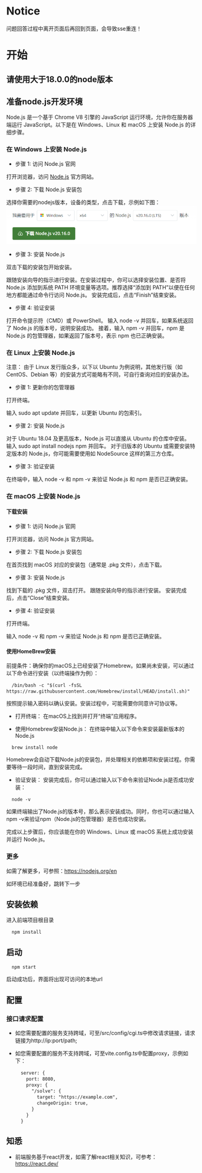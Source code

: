 # Notice
问题回答过程中离开页面后再回到页面，会导致sse重连！
# 开始
## 请使用大于18.0.0的node版本
## 准备node.js开发环境
Node.js 是一个基于 Chrome V8 引擎的 JavaScript 运行环境，允许你在服务器端运行 JavaScript。以下是在 Windows、Linux 和 macOS 上安装 Node.js 的详细步骤。

### 在 Windows 上安装 Node.js
- 步骤 1: 访问 Node.js 官网

打开浏览器，访问 [Node.js](https://nodejs.org/zh-cn/download/prebuilt-installer) 官方网站。

- 步骤 2: 下载 Node.js 安装包

选择你需要的nodejs版本，设备的类型，点击下载，示例如下图：
![windows install](./windows-.png)

- 步骤 3: 安装 Node.js

双击下载的安装包开始安装。

跟随安装向导的指示进行安装。在安装过程中，你可以选择安装位置、是否将 Node.js 添加到系统 PATH 环境变量等选项。推荐选择“添加到 PATH”以便在任何地方都能通过命令行访问 Node.js。
安装完成后，点击“Finish”结束安装。

- 步骤 4: 验证安装

打开命令提示符（CMD）或 PowerShell。
输入 node -v 并回车，如果系统返回了 Node.js 的版本号，说明安装成功。
接着，输入 npm -v 并回车，npm 是 Node.js 的包管理器，如果返回了版本号，表示 npm 也已正确安装。

### 在 Linux 上安装 Node.js
注意： 由于 Linux 发行版众多，以下以 Ubuntu 为例说明，其他发行版（如 CentOS、Debian 等）的安装方式可能略有不同，可自行查询对应的安装办法。

- 步骤 1: 更新你的包管理器

打开终端。

输入 sudo apt update 并回车，以更新 Ubuntu 的包索引。

- 步骤 2: 安装 Node.js

对于 Ubuntu 18.04 及更高版本，Node.js 可以直接从 Ubuntu 的仓库中安装。
输入 sudo apt install nodejs npm 并回车。
对于旧版本的 Ubuntu 或需要安装特定版本的 Node.js，你可能需要使用如 NodeSource 这样的第三方仓库。

- 步骤 3: 验证安装

在终端中，输入 node -v 和 npm -v 来验证 Node.js 和 npm 是否已正确安装。

### 在 macOS 上安装 Node.js

#### 下载安装
- 步骤 1: 访问 Node.js 官网

打开浏览器，访问 Node.js 官方网站。

- 步骤 2: 下载 Node.js 安装包

在首页找到 macOS 对应的安装包（通常是 .pkg 文件），点击下载。

- 步骤 3: 安装 Node.js

找到下载的 .pkg 文件，双击打开。
跟随安装向导的指示进行安装。
安装完成后，点击“Close”结束安装。

- 步骤 4: 验证安装

打开终端。

输入 node -v 和 npm -v 来验证 Node.js 和 npm 是否已正确安装。

#### 使用HomeBrew安装
前提条件：确保你的macOS上已经安装了Homebrew。如果尚未安装，可以通过以下命令进行安装（以终端操作为例）：
```
  /bin/bash -c "$(curl -fsSL https://raw.githubusercontent.com/Homebrew/install/HEAD/install.sh)"
```
按照提示输入密码以确认安装。安装过程中，可能需要你同意许可协议等。

- 打开终端：
在macOS上找到并打开“终端”应用程序。

- 使用Homebrew安装Node.js：
在终端中输入以下命令来安装最新版本的Node.js
```
  brew install node
```
Homebrew会自动下载Node.js的安装包，并处理相关的依赖项和安装过程。你需要等待一段时间，直到安装完成。

- 验证安装：
安装完成后，你可以通过输入以下命令来验证Node.js是否成功安装：
```
  node -v
```
如果终端输出了Node.js的版本号，那么表示安装成功。同时，你也可以通过输入npm -v来验证npm（Node.js的包管理器）是否也成功安装。

完成以上步骤后，你应该能在你的 Windows、Linux 或 macOS 系统上成功安装并运行 Node.js。

### 更多
如需了解更多，可参照：https://nodejs.org/en

如环境已经准备好，跳转下一步

## 安装依赖
进入前端项目根目录
```
  npm install
```

## 启动
```
  npm start
```

启动成功后，界面将出现可访问的本地url

## 配置
### 接口请求配置
- 如您需要配置的服务支持跨域，可至/src/config/cgi.ts中修改请求链接，请求链接为http://ip:port/path;
- 如您需要配置的服务不支持跨域，可至vite.config.ts中配置proxy，示例如下：

  ```
    server: {
      port: 8080,
      proxy: {
        "/solve": {
          target: "https://example.com",
          changeOrigin: true,
        }
      }
    }
  ```

## 知悉
- 前端服务基于react开发，如需了解react相关知识，可参考：https://react.dev/
